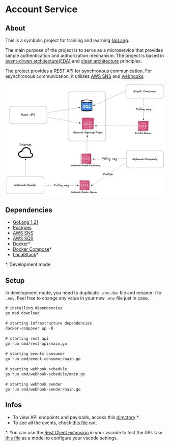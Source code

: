 # Account Service

## About
This is a symbolic project for training and learning [GoLang](https://go.dev/).

The main purpose of the project is to serve as a microservice that provides simple authentication and authorization mechanism. The project is based in [event-driven architecture(EDA)](https://aws.amazon.com/event-driven-architecture/) and [clean architecture](https://www.freecodecamp.org/news/a-quick-introduction-to-clean-architecture-990c014448d2/) principles.

The project provides a REST API for synchronous communication. For asynchronous communication, it utilizes [AWS SNS](https://aws.amazon.com/pt/sns/) and [webhooks](https://www.redhat.com/pt-br/topics/automation/what-is-a-webhook).


![Arch Overview](./docs/img/arch-overview.png)

## Dependencies

- [GoLang 1.21](https://go.dev/)
- [Postgres](https://www.postgresql.org/)
- [AWS SNS](https://aws.amazon.com/pt/sns/)
- [AWS SQS](https://aws.amazon.com/pt/sqs/)
- [Docker](https://www.docker.com/)*
- [Docker Compose](https://docs.docker.com/compose/)*
- [LocalStack](https://www.localstack.cloud/)*

*. Development mode

## Setup

In development mode, you need to duplicate `.env.dev` file and rename it to `.env`. Feel free to change any value in your new `.env` file just in case.

```shell
# installing dependencies
go mod download

# starting infrastructure dependencies
docker-composer up -D

# starting rest api
go run cmd/rest-api/main.go

# starting events consumer
go run cmd/event-consumer/main.go

# starting webhook schedule
go run cmd/webhook-schedule/main.go

# starting webhook sender
go run cmd/webhook-sender/main.go
```

## Infos

- To view API endpoints and payloads, access this [directory](./docs/api-endpoints/) *.
- To see all the events, check [this file](./internal/event/event.go) out.

*. You can use the [Rest Client extension](https://marketplace.visualstudio.com/items?itemName=humao.rest-client) in your vscode to test the API. Use [this file](.vscode/settings.json.example) as a model to configure your vscode settings.
